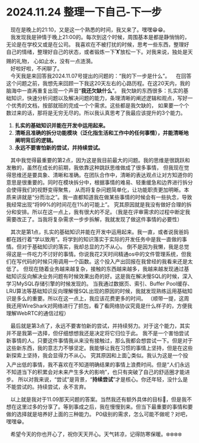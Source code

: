 # 2024.11.24 整理一下自己-下一步

&nbsp;&nbsp;  现在是晚上的21:10，又是这一个熟悉的时间，我又来了。嘿嘿😁😁。    
&nbsp;&nbsp;  我发现我是钟情于晚上21:00的。每次到这个时候，周围基本是都是静悄悄的，无论是在学校又或是在公司。
我喜欢在不被打扰的时候，思考一些东西，整理好自己的情绪，整理好自己的状态，或者锻炼一下🏋️放松一下。对我来说，独处是天赐的礼物，
心如止水，没有一点涟漪。   
&nbsp;&nbsp;  好啦好啦，不闲聊了。  
&nbsp;&nbsp;  今天我是来回答我2024.11.07号提出的问题的：“我的下一步是什么”。
&nbsp;&nbsp;  在回答这个问题之前，我想先来回顾一下我这20天左右的心路历程。在这20天内，我的脑海中一直再重复出现一个声音“**我还欠缺什么**”。
我欠缺的东西很多：扎实的基础知识，快速分析问题以及解决问题的能力，条理清晰的阐述逻辑和观点，写好一个优秀的文档，按部就班的完成一个个需求。这些都是我欠缺的，
如果要一个个数过来的话，那将是无穷无尽的。所以我认真思考了我最应该提升的3个能力。  

1. **扎实的基础知识并能在开发中运用起来。**
2. **清晰且准确的拆分功能模块（泛化指生活和工作中的任何事情），并能清晰地阐明背后的逻辑。**
3. **永远不要害怕新的尝试，并持续尝试。**   

&nbsp;&nbsp;  其中我觉得最重要的第2点，因为这是我目前最大的问题。我的思维是很跳跃和发散的，虽然在成长的前期，我依靠这种跳跃思维做成了很多事情，
但我现在觉得思维还是要具象、清晰和准确。在团队合作中，清晰的表达观点让对方知道你的意思是很重要的。同时在模块拆分中，根据事情的难易、轻重缓急和边界进行拆分会使得我们的视野变得聚焦，
从而将复杂问题简单化，让功能职责更加明晰。本质来讲就是“分而治之”。我一直都知道我在做某些事情的时候会有一些执念，导致我经常出现“将99%的时间花在1%的可能上”。
究其原因就是我没有做好合理的拆分和安排。所以在这一点上，我有很大的不足。（我是在评审需求的过程中断定我需要改正了。当我将复杂需求一步步拆解，我就发现了做这件事情的必要性）   

&nbsp;&nbsp;  其次是第1点，扎实的基础知识并能在开发中运用起来。我一直，或者说我爸妈都在践行着“学以致用”。将学到的知识落实于实际的开发任务中是我一直做的事情。但对于基础知识的落实，我却总显的力不从心。
倒不是因为我懒，我是总觉得这是一件吃力不讨好的事情。你说我花2天时间精通os中的文件管理系统，但我们在写代码的时候只用调用一个函数。这个投入产出回报在我曾经的我看来还是太低了。
但现在随着业务越来越复杂，接触的东西越来越多，我越来越发现通过基础知识反向解决业务问题有时候效果出奇的好。这是我在解决慢SQL的时候，深入学习MySQL存储引擎的时候发现的。
当我通过数据页、索引、Buffer Pool缓存、LRU算法等基础知识反向理解慢SQL出现的原因的时候，我就发现熟练运用基础知识是多么的重要。所以在这一点上，我应该花费更多的时间。
（顺带一提，这周我还用WireShark对网络进行了抓包，看了看网络协议究竟是什么样子的，方便我理解WebRTC的通信过程）

&nbsp;&nbsp;  最后就是第3点了，永远不要害怕新的尝试，并持续努力。对于这个能力，其实并不是我第一选择，但仔细想想我还是决定将它归位于此。
我不是一个害怕尝试新事情的人。只要这件事情我从来没有接触过，那么我都会想尝试一下。但是对于这些新东西，我的意志力不够坚定。我能够让我在习惯的事情上坚持，但是在这些新探索上坚持，我会显得力不从心。
究其原因和上面👆类似。我认为这是一个投入产出低的事情，我不喜欢在不知道明确结果的事情上浪费时间。但是“人们永远不知道当下的积累会对未来产生多大的影响”，也只有突破了自己的舒适圈才能进步。
所以对我来说，“尝试”是背景，“**持续尝试**”才是核心。你还年轻，没什么是不能尝试的。持续尝试，永不言弃。

&nbsp;&nbsp;  以上就是我对于11.09那天问题的答案。当然我还有额外具体的目标🎯，但是我不想在这里过多的分享了。等到事成之后，我在慢慢到来。但当下最重要的事情和要做的选择就是培养好上面的三种能力。
P0级别的需求，怎么可能不做呢？对吧，嘿嘿😁。

&nbsp;&nbsp;  希望今天的你也开心了，祝你天天开心。天气转凉，记得防寒保暖。❄️❄️❄️❄️
